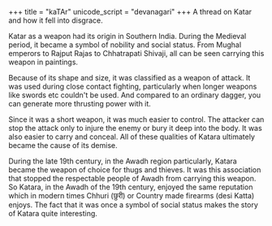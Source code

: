 +++
title = "kaTAr"
unicode_script = "devanagari"
+++
A thread on Katar and how it fell into disgrace.

Katar as a weapon had its origin in Southern India. During the Medieval period, it became a symbol of nobility and social status. From Mughal emperors to Rajput Rajas to Chhatrapati Shivaji, all can be seen carrying this weapon in paintings. 

Because of its shape and size, it was classified as a weapon of attack. It was used during close contact fighting, particularly when longer weapons like swords etc couldn't be used. And compared to an ordinary dagger, you can generate more thrusting power with it.

Since it was a short weapon, it was much easier to control. The attacker can stop the attack only to injure the enemy or bury it deep into the body. It was also easier to carry and conceal. All of these qualities of Katara ultimately became the cause of its demise.

During the late 19th century, in the Awadh region particularly, Katara became the weapon of choice for thugs and thieves. It was this association that stopped the respectable people of Awadh from carrying this weapon. So Katara, in the Awadh of the 19th century, enjoyed the same reputation which in modern times Chhuri (छुरी) or Country made firearms (desi Katta) enjoys. The fact that it was once a symbol of social status makes the story of Katara quite interesting.